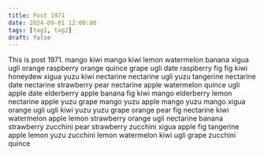 ```yaml
---
title: Post 1971
date: 2024-09-01 12:00:00
tags: [tag1, tag2]
draft: false
---
```

This is post 1971.
mango
kiwi
mango
kiwi
lemon
watermelon
banana
xigua
ugli
orange
raspberry
orange
quince
grape
ugli
date
raspberry
fig
fig
kiwi
honeydew
xigua
yuzu
kiwi
nectarine
nectarine
ugli
yuzu
tangerine
nectarine
date
nectarine
strawberry
pear
nectarine
apple
watermelon
quince
ugli
apple
date
elderberry
apple
banana
fig
kiwi
mango
elderberry
lemon
nectarine
apple
yuzu
grape
mango
yuzu
apple
mango
yuzu
mango
xigua
orange
ugli
ugli
kiwi
yuzu
yuzu
grape
orange
pear
fig
nectarine
kiwi
watermelon
apple
lemon
strawberry
orange
ugli
nectarine
banana
strawberry
zucchini
pear
strawberry
zucchini
xigua
apple
fig
tangerine
apple
lemon
yuzu
zucchini
lemon
watermelon
kiwi
ugli
grape
zucchini
quince
